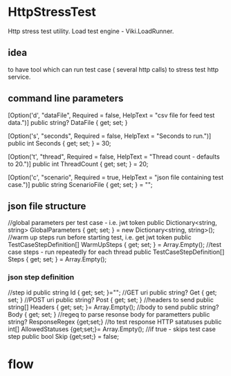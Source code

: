 # HttpStressTest

Http stress test utility.
Load test engine - Viki.LoadRunner.

## idea
to have tool which can run test case ( several http calls) to stress test http service.

## command line parameters

[Option('d', "dataFile", Required = false, HelpText = "csv file for feed test data.")]
public string? DataFile { get; set; } 

[Option('s', "seconds", Required = false, HelpText = "Seconds to run.")]
public int Seconds { get; set; } = 30;

[Option('t', "thread", Required = false, HelpText = "Thread count - defaults to 20.")]
public int ThreadCount { get; set; } = 20;

[Option('c', "scenario", Required = true, HelpText = "json file containing test case.")]
public string ScenarioFile { get; set; } = "";

## json file structure
//global parameters per test case - i.e. jwt token
public Dictionary<string, string> GlobalParameters { get; set; } = new Dictionary<string, string>();
//warm up steps run before starting test, i.e. get jwt token
public TestCaseStepDefinition[] WarmUpSteps { get; set; } = Array.Empty<TestCaseStepDefinition>(); 
//test case steps - run repeatedly for each thread
public TestCaseStepDefinition[] Steps { get; set; } = Array.Empty<TestCaseStepDefinition>();
  
### json step definition
//step id
public string Id { get; set; }="";
//GET uri
public string? Get { get; set; }
//POST uri
public string? Post { get; set; }
//headers to send
public string[] Headers { get; set; }= Array.Empty<string>();
//body to send
public string? Body { get; set; }
//regeq to parse resonse body for parametters
public string? ResponseRegex {get;set;}
//to test response HTTP satatuses
public int[] AllowedStatuses {get;set;}= Array.Empty<int>();
//if true - skips test case step
public bool Skip {get;set;} = false;
  
  
# flow
